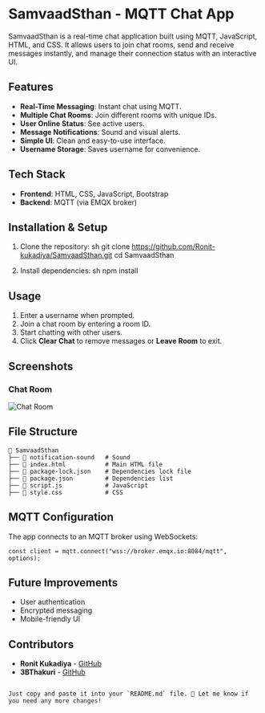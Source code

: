 
# SamvaadSthan - MQTT Chat App

SamvaadSthan is a real-time chat application built using MQTT, JavaScript, HTML, and CSS. It allows users to join chat rooms, send and receive messages instantly, and manage their connection status with an interactive UI.

## Features

- **Real-Time Messaging**: Instant chat using MQTT.
- **Multiple Chat Rooms**: Join different rooms with unique IDs.
- **User Online Status**: See active users.
- **Message Notifications**: Sound and visual alerts.
- **Simple UI**: Clean and easy-to-use interface.
- **Username Storage**: Saves username for convenience.

## Tech Stack

- **Frontend**: HTML, CSS, JavaScript, Bootstrap
- **Backend**: MQTT (via EMQX broker)

## Installation & Setup

1. Clone the repository:
   sh
   git clone https://github.com/Ronit-kukadiya/SamvaadSthan.git
   cd SamvaadSthan
   

2. Install dependencies:
   sh
   npm install
   

## Usage
1. Enter a username when prompted.
2. Join a chat room by entering a room ID.
3. Start chatting with other users.
4. Click **Clear Chat** to remove messages or **Leave Room** to exit.

## Screenshots

### Chat Room
![Chat Room](screenshots/chat-room.png)


## File Structure

```
📂 SamvaadSthan
├── 📂 notification-sound   # Sound 
├── 📄 index.html           # Main HTML file
├── 📄 package-lock.json    # Dependencies lock file
├── 📄 package.json         # Dependencies list
├── 📄 script.js            # JavaScript 
├── 📄 style.css            # CSS 
```

## MQTT Configuration

The app connects to an MQTT broker using WebSockets:
```
const client = mqtt.connect("wss://broker.emqx.io:8084/mqtt", options);
```

## Future Improvements

- User authentication
- Encrypted messaging
- Mobile-friendly UI


## Contributors
- **Ronit Kukadiya** - [GitHub](https://github.com/Ronit-kukadiya)
- **3BThakuri** - [GitHub](https://github.com/3BThakuri)
```

Just copy and paste it into your `README.md` file. 🚀 Let me know if you need any more changes!
